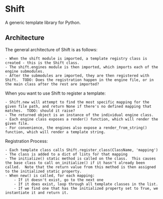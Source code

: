 Shift
=====

A generic template library for Python.





Architecture
------------

The general architecture of Shift is as follows:

    - When the shift module is imported, a template registry class is created - this is the Shift class.
    - The shift.engines module is then imported, which imports each of the engine submodules.
    - After the submodules are imported, they are then registered with Shift.  TODO: Does the registration happen in the engine file, or in the main class after the rest are imported?

When you want to use Shift to register a template:

    - Shift.new will attempt to find the most specific mapping for the given file path, and return None if there's no defined mapping that matches.  TODO: should it raise?
    - The returned object is an instance of the individual engine class.
    - Each engine class exposes a render() function, which will render the given file.
    - For convenience, the engines also expose a render_from_string() function, which will render a template string.

Registration Process:

    - Each template class calls Shift.register_class(ClassName, 'mapping')
    - The class is added to a dict of lists for that mapping
    - The initialize() static method is called on the class.  This causes the base class to call on_initialize() if it hasn't already been called.  Note that the return value from this method is then assigned to the initialized static property.
    - When new() is called, for each mapping:
        - If it doesn't exist, go to the next one
        - If it does exist, loop through all template classes in the list.
        - If we find one that has the initialized property set to True, we instantiate it and return it.

